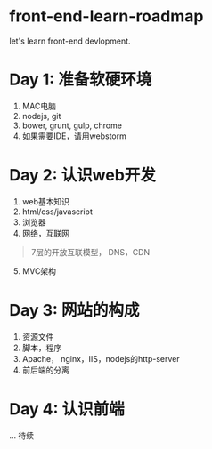 # front-end-learn-roadmap
let's learn front-end devlopment. 

# Day 1: 准备软硬环境
1. MAC电脑
2. nodejs, git
3. bower, grunt, gulp, chrome
4. 如果需要IDE，请用webstorm

# Day 2: 认识web开发
1. web基本知识
2. html/css/javascript
3. 浏览器
4. 网络，互联网 
> 7层的开放互联模型， DNS，CDN
5. MVC架构

# Day 3: 网站的构成
1. 资源文件
2. 脚本，程序
3. Apache， nginx，IIS，nodejs的http-server
4. 前后端的分离

# Day 4: 认识前端
... 待续
